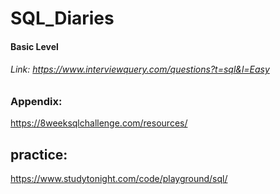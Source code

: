 # SQL_Diaries
#### Basic Level
###### Link: https://www.interviewquery.com/questions?t=sql&l=Easy
### Appendix:
https://8weeksqlchallenge.com/resources/
## practice:
https://www.studytonight.com/code/playground/sql/
